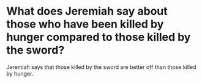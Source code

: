 # What does Jeremiah say about those who have been killed by hunger compared to those killed by the sword?

Jeremiah says that those killed by the sword are better off than those killed by hunger.
